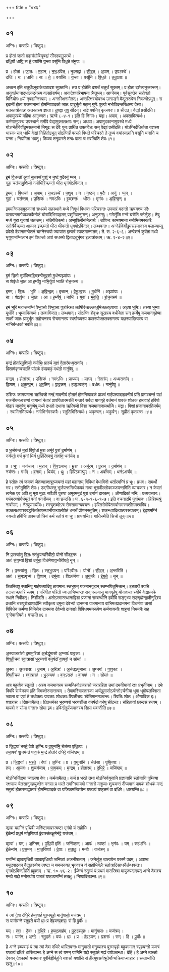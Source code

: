 +++
title = "०४६"

+++


## ०१
अग्निः। वत्सप्रिः। त्रिष्टुप्।

प्र होता॑ जा॒तो म॒हान्न॑भो॒विन्नृ॒षद्वा॑ सीदद॒पामु॒पस्थे॑ ।  
दधि॒र्यो धायि॒ स ते॒ वयां॑सि य॒न्ता वसू॑नि विध॒ते त॑नू॒पाः ॥

प्र । होता॑ । जा॒तः । म॒हान् । न॒भः॒ऽवित् । नृ॒ऽसद्वा॑ । सी॒द॒त् । अ॒पाम् । उ॒पऽस्थे॑ ।  
दधिः॑ । यः । धायि॑ । सः । ते॒ । वयां॑सि । य॒न्ता । वसू॑नि । वि॒ध॒ते । त॒नू॒ऽपाः ॥

अच्छम इति चतुर्थेऽनुवाकेऽष्टादश सूक्तानि। तत्र प्र होतेति दशर्चं चतुर्थं सूक्तम्। प्र होता दशेत्यनुक्रान्तम्। अनुवर्तमानाद्भालन्दनस्य वत्सप्रेरार्षम्। अनादेशपरिभाषया त्रैष्तुभम्। आग्नेयम्। पूर्वसूक्तेन सहोक्तो विनियोगः॥यो नृषद्वाग्निरपाम् । अन्तरिक्षनामैतत्। अन्तरिक्षस्योपस्थ उत्सङ्गे वैद्युतरूपेण निषण्णोऽभुत्। स इदानीं होता यजमानानां होमनिष्पादको जातः प्रादुर्भूतो महान् गुणैः पूज्यो नभोविदन्तरिक्षस्य वेत्ता। यतस्तत्रोत्पन्नः अतस्तस्य ज्ञाता। न्रुषद्वा नृषु सीदन्। सदेः क्वनिप् कृत्स्वरः। प्र सीदत्। वेद्यां प्रसीदति। अपामुपस्थे महिषा आगृभ्णत। ऋग्वे ८-४-१। इति हि निगमः। यद्वा। अपाम् । अपसामित्यर्थः। कर्मणामुपस्थ उपस्थाने समीपे वेद्यामुक्तलक्षणः सन्। अथवा। अपामुदकानामुपस्थे मध्ये योऽग्नेर्हविर्वोढुमसहमानो निगूढः स देवैः पुनः प्रार्थित उक्तविधः सन् वेद्यां प्रसीदति। योऽग्निर्दधिर्धाता यज्ञस्य धारकः सन् धायि वेद्यां निहितोऽभुत् सोऽग्निर्हे वत्सप्रे विधते परिचरते ते तुभ्यं वयांस्यन्नानि वसूनि धनानि च यन्ता। नियमिता भवतु। किञ्च तनूपास्ते तन्वः पाता च भवत्विति शेषः॥१॥

## ०२
अग्निः। वत्सप्रिः। त्रिष्टुप्।

इ॒मं वि॒धन्तो॑ अ॒पां स॒धस्थे॑ प॒शुं न न॒ष्टं प॒दैरनु॑ ग्मन् ।  
गुहा॒ चत॑न्तमु॒शिजो॒ नमो॑भिरि॒च्छन्तो॒ धीरा॒ भृग॑वोऽविन्दन् ॥

इ॒मम् । वि॒धन्तः॑ । अ॒पाम् । स॒धऽस्थे॑ । प॒शुम् । न । न॒ष्टम् । प॒दैः । अनु॑ । ग्म॒न् ।  
गुहा॑ । चत॑न्तम् । उ॒शिजः॑ । नमः॑ऽभिः । इ॒च्छन्तः॑ । धीराः॑ । भृग॑वः । अ॒वि॒न्द॒न् ॥

इममग्निमपामुदकानां सधस्थे सहस्थाने मध्ये निगूधं विधन्तः परिचरन्तः उपचारं वदन्तो ऋषयश्च पदैः पलायनमार्गव्यञ्जकैर्नष्टं चोरादिभिरपहृतम् पशुमिवानुग्मन्। अनुजग्मुः। गमेर्लुजि मन्त्रे घसेति च्लेर्लुक्। तेषु मध्ये गुहा गुहायां चतन्तम्। चतिर्गतिकर्मा। अप्सुविलीनमित्यर्थः। उशिजः कामयमाना नमोभिर्नमस्कारैः स्तोत्रैर्वेच्छन्त आत्मन इच्छन्तो धीरा धीमन्तो भृगवोऽविन्दन्। लब्धवन्तः। अग्नेर्हविर्वोढुमसहमानस्य पलाय्याप्सु प्रवेशो देवानामन्वेशनं चाग्नेस्त्रयो ज्यायांस इत्यर्त्र स्पष्टमाम्नातम्। तै. स. २-६-६। अन्वेशनं कुर्वतां मध्ये भृगूणामग्निलाभ इमं विधन्तो अपां सधस्थे द्वितादधुर्भृगव इत्यत्रोक्तम्। ऋ. २-४-२॥२॥

## ०३
अग्निः। वत्सप्रिः। त्रिष्टुप्।

इ॒मं त्रि॒तो भूर्य॑विन्ददि॒च्छन्वै॑भूव॒सो मू॒र्धन्यघ्न्या॑याः ।  
स शेवृ॑धो जा॒त आ ह॒र्म्येषु॒ नाभि॒र्युवा॑ भवति रोच॒नस्य॑ ॥

इ॒मम् । त्रि॒तः । भूरि॑ । अ॒वि॒न्द॒त् । इ॒च्छन् । वै॒भु॒ऽव॒सः । मू॒र्धनि॑ । अघ्न्या॑याः ।  
सः । शेऽवृ॑धः । जा॒तः । आ । ह॒र्म्येषु॑ । नाभिः॑ । युवा॑ । भ॒व॒ति॒ । रो॒च॒नस्य॑ ॥

इमं भूरि महान्तमग्निं वैभूवसो विभूवसः पुत्रस्त्रित ऋषिरिच्छल्लब्धुमिच्छन्नघ्न्यायाः। अघ्न्या भूमिः। तस्या भूम्या मूर्धनि। भूम्यामित्यर्थः। तत्वाविन्दत्। लब्धवान्। सोऽग्निः शेवृधः सुखस्य वर्धयिता सन् हर्म्येषु यजमानगृहेष्वा सर्व्तो जातः प्रादुर्भूतः तद्रोचनस्य रोचमानस्य स्वर्गाख्यस्य फलस्योक्तलक्शणस्य यज्ञस्यादित्यस्य वा नाभिर्बन्धको भवति॥३॥

## ०४
अग्निः। वत्सप्रिः। त्रिष्टुप्।

म॒न्द्रं होता॑रमु॒शिजो॒ नमो॑भिः॒ प्राञ्चं॑ य॒ज्ञं ने॒तार॑मध्व॒राणा॑म् ।  
वि॒शाम॑कृण्वन्नर॒तिं पा॑व॒कं ह॑व्य॒वाहं॒ दध॑तो॒ मानु॑षेषु ॥

म॒न्द्रम् । होता॑रम् । उ॒शिजः॑ । नमः॑ऽभिः । प्राञ्च॑म् । य॒ज्ञम् । ने॒तार॑म् । अ॒ध्व॒राणा॑म् ।  
वि॒शाम् । अ॒कृ॒ण्व॒न् । अ॒र॒तिम् । पा॒व॒कम् । ह॒व्य॒ऽवाह॑म् । दध॑तः । मानु॑षेषु ॥

उशिजः कामयमाना ऋत्विजो मन्द्रं मादनीयं होतारं होमनिष्पादकं प्राञ्चं गार्हपत्यादाहवनीयं प्रति प्रागञ्चन्तं यज्ञं यजनीयमध्वराणां यागानां नेतारं प्रापयितारमरतिं गन्तारं सर्वदा यागगृहे वर्तमानं पावकं शोधकं हव्यवाहं हविषो वोढारं मानुषेषु मनुष्येषु मध्ये दधतो दधाना ऋत्विजो विशां यजमानानामर्थायि। यद्वा। विशां प्रजानामरतिमर्यम् । स्वामिनमित्यर्थः। नमोभिर्नमस्करैः। स्तुतिभिरित्यर्थः। अकृण्वन्। अकुर्वन्। सुप्रीतं कृतवन्तः॥४॥

## ०५
अग्निः। वत्सप्रिः। त्रिष्टुप्।

प्र भू॒र्जय॑न्तं म॒हां वि॑पो॒धां मू॒रा अमू॑रं पु॒रां द॒र्माण॑म् ।  
नय॑न्तो॒ गर्भं॑ व॒नां धियं॑ धु॒र्हिरि॑श्मश्रुं॒ नार्वा॑णं॒ धन॑र्चम् ॥

प्र । भूः॒ । जय॑न्तम् । म॒हान् । वि॒पः॒ऽधाम् । मू॒राः । अमू॑रम् । पु॒राम् । द॒र्माण॑म् ।  
नय॑न्तः । गर्भ॑म् । व॒नाम् । धिय॑म् । धुः॒ । हिरि॑ऽश्मश्रुम् । न । अर्वा॑णम् । धन॑ऽअर्चम् ॥

हे स्तोतः त्वं जयन्तं जेतव्याञ्शत्रूञ्जयन्तं महां महान्तम् विपिधां मेधाविनो धर्तारमग्निं प्र भूः। प्रभव। समर्थो भव। स्तोतुमिति शेषः। उद्गीथस्तु भूर्जयन्तमित्येकपदं मत्वा भूरादील्लोकाञ्जयन्तमिति व्याचकार। न केवलं त्वमेक एव अपि तु मूरा मूढाः सर्वेऽपि पुरुषा अमूरममूढं पुरां दर्माणं दारकम् । औणादिको मनिः। प्रत्ययस्वरः। गर्भमरण्य़ोर्गर्भभूतं वनां वननीयम् । वा छन्दसि। पा. ६-१-१-६-१-७। इति वचनादमि पूर्वाभावः। हिरिश्मश्रुं नार्वाणम् । नेत्युपमार्थीयः। श्मश्रुशब्दोऽत्र रोमसामान्यवचनः। हरितरोमोपेतमर्वाणमरणशीलमश्वमिव। उक्तलक्षणाश्ववद्धरितकेशस्थानीयज्वालोपेतं धनर्चं प्रीणनस्तुतिम्। शकन्ध्वादित्वात्पररूपत्वम्। ईदृशमग्निं नयन्तो हविर्भिः प्रापयन्तो धियं कर्म स्तोत्रं वा धुः। प्रापयन्ति। गातिस्थेति सिचो लुक्॥५॥

## ०६
अग्निः। वत्सप्रिः। त्रिष्टुप्।

नि प॒स्त्या॑सु त्रि॒तः स्त॑भू॒यन्परि॑वीतो॒ योनौ॑ सीदद॒न्तः ।  
अतः॑ सं॒गृभ्या॑ वि॒शां दमू॑ना॒ विध॑र्मणाय॒न्त्रैरी॑यते॒ नॄन् ॥

नि । प॒स्त्या॑सु । त्रि॒तः । स्त॒भु॒ऽयन् । परि॑ऽवीतः । योनौ॑ । सी॒द॒त् । अ॒न्तरिति॑ ।  
अतः॑ । स॒म्ऽगृभ्य॑ । वि॒शाम् । दमू॑नाः । विऽध॑र्मणा । अ॒य॒न्त्रैः । ई॒य॒ते॒ । नॄन् ॥

त्रितस्त्रिषु स्थानिषु गार्हपत्यादिषु तायमानः स्तभूयन् यजमानगृहान् स्तम्भयितुमिच्छन्। इच्छार्थे क्यचि तदन्ताच्छतरि रूपम् । परिवीतः परितो ज्वालाभिव्याप्तः सन् पस्त्यासु यागगृहेषु योनावन्तः स्वीये वेद्यात्मके स्थाने निषीदत्। निशीदति। अतोऽस्मात्स्थानाद्विशां प्रजानां सम्बन्धीनि हवींषि सङ्गृभ्य सङ्गृह्येन्द्रादीनुद्दिश्य व्रत्तानि चरुपुरोडाशादीनि स्वीकृत्य दमूना देवेभ्यो दानमना यजमानाय वाभिमतप्रदानमना विधर्मणा तासां विविधेन कर्मणा निमित्तेन दानमना देवेभ्यो दानपक्षे विविधगमनरूपेण कर्मणायन्त्रैः शत्रूणां नियमनैः सह नृन्देवानीयते। गच्छति॥६॥

## ०७
अग्निः। वत्सप्रिः। त्रिष्टुप्।

अ॒स्याजरा॑सो द॒माम॒रित्रा॑ अ॒र्चद्धू॑मासो अ॒ग्नयः॑ पाव॒काः ।  
श्वि॒ती॒चयः॑ श्वा॒त्रासो॑ भुर॒ण्यवो॑ वन॒र्षदो॑ वा॒यवो॒ न सोमाः॑ ॥

अ॒स्य । अ॒जरा॑सः । द॒माम् । अ॒रित्राः॑ । अ॒र्चत्ऽधू॑मासः । अ॒ग्नयः॑ । पा॒व॒काः ।  
श्वि॒ती॒चयः॑ । श्वा॒त्रासः॑ । भु॒र॒ण्यवः॑ । व॒न॒ऽसदः॑ । वा॒यवः॑ । न । सोमाः॑ ॥

अत्र बहुत्वेन स्तूयते। अस्य यजमानस्य सम्बन्धिनोऽजरासो जरारहिता डमां दमनीयानां रक्षः प्रभृतीनाम् । दमेः क्विपि सावेकाच इति विभक्तेरुदात्तत्वम् । तेषामरित्रास्तारका अर्चद्धूमासोऽर्चन्तोऽर्चनीया धूमा धूमोपलक्शिता ज्वाला वा एषां ते तथोक्ताः पावकाः शोधकाः श्वितीचयः श्वेतिमानमञ्चन्तः। श्वितिः श्वेतः। औणादिक इः। श्वात्रासः। क्षिप्रनामैतत्। क्षिप्रधर्मका भुरण्यवो भरणशीला वनर्षदो वनेषु सीदन्तः। संहितायां छान्दसं रुत्वम् । वायवो न सोमा गन्तारः सोमा इव। हविर्दातुर्यजमानस्य शिघ्रा भवन्तीति॥७॥

## ०८
अग्निः। वत्सप्रिः। त्रिष्टुप्।

प्र जि॒ह्वया॑ भरते॒ वेपो॑ अ॒ग्निः प्र व॒युना॑नि॒ चेत॑सा पृथि॒व्याः ।  
तमा॒यवः॑ शु॒चय॑न्तं पाव॒कं म॒न्द्रं होता॑रं दधिरे॒ यजि॑ष्ठम् ॥

प्र । जि॒ह्वया॑ । भ॒र॒ते॒ । वेपः॑ । अ॒ग्निः । प्र । व॒युना॑नि । चेत॑सा । पृ॒थि॒व्याः ।  
तम् । आ॒यवः॑ । शु॒चय॑न्तम् । पा॒व॒कम् । म॒न्द्रम् । होता॑रम् । द॒धि॒रे॒ । यजि॑ष्ठम् ॥

योऽग्निर्जिह्वया ज्वालया वेपः। कर्मनामैतत्। कर्म प्र भरते तथा योऽग्निर्वयुनानि प्रज्ञानानि स्तोत्राणि पृथिव्या रक्षणाय चेतसानुग्रहयुक्तेन मनसा प्र भरते तमग्निमायवो गन्तारो मनुष्याः शुचयन्तं दीप्यमानं पावकं शोधकं मन्द्रं स्तुत्यं होतारमाह्वातारं होमनिष्पादकं वा यजिष्ठमतिशयेन यष्टव्यं यष्टृतमं वा दधिरे। धारयन्ति॥८॥

## ०९
अग्निः। वत्सप्रिः। त्रिष्टुप्।

द्यावा॒ यम॒ग्निं पृ॑थि॒वी जनि॑ष्टा॒माप॒स्त्वष्टा॒ भृग॑वो॒ यं सहो॑भिः ।  
ई॒ळेन्यं॑ प्रथ॒मं मा॑त॒रिश्वा॑ दे॒वास्त॑तक्षु॒र्मन॑वे॒ यज॑त्रम् ॥

द्यावा॑ । यम् । अ॒ग्निम् । पृ॒थि॒वी इति॑ । जनि॑ष्टाम् । आपः॑ । त्वष्टा॑ । भृग॑वः । यम् । सहः॑ऽभिः ।  
ई॒ळेन्य॑म् । प्र॒थ॒मम् । मा॒त॒रिश्वा॑ । दे॒वाः । त॒त॒क्षुः॒ । मन॑वे । यज॑त्रम् ॥

यमग्निं द्यावापृथिवी व्यावापृधिव्यौ जनिष्टां अजनीषाताम् । जनेर्लुङ् व्यत्ययेन परस्मै पदम् । अपश्च यमुदपादयन् वैद्युतरूपेण त्वष्टा च यमजनयत् भृगवश्च यं सहोभिर्बलैः स्तोत्रादिसाधनैर्लब्धवन्तः। भृगवोऽविन्दन्निति ह्युक्तम् । ऋ. १०-४६-२। ईळेन्यं स्तुत्यं यं प्रथमं मातरिश्वा वायुरुपदादयत् अन्ये देवाश्च मनवे राज्ञे मनोरर्थाय यजत्रं यष्टव्यमग्निं ततक्षुः। निष्पादितवन्तः॥९॥

## १०
अग्निः। वत्सप्रिः। त्रिष्टुप्।

यं त्वा॑ दे॒वा द॑धि॒रे ह॑व्य॒वाहं॑ पुरु॒स्पृहो॒ मानु॑षासो॒ यज॑त्रम् ।  
स याम॑न्नग्ने स्तुव॒ते वयो॑ धाः॒ प्र दे॑व॒यन्य॒शसः॒ सं हि पू॒र्वीः ॥

यम् । त्वा॒ । दे॒वाः । द॒धि॒रे । ह॒व्य॒ऽवाह॑म् । पु॒रु॒ऽस्पृहः॑ । मानु॑षासः । यज॑त्रम् ।  
सः । याम॑न् । अ॒ग्ने॒ । स्तु॒व॒ते । वयः॑ । धाः॒ । प्र । दे॒व॒ऽयन् । य॒शसः॑ । सम् । हि । पू॒र्वीः ॥

हे अग्ने हव्यवाहं यं त्वा त्वां देवा दधिरे धारितवन्तः मानुषासो मनुष्याश्च पुरुस्पृहो बहुकामान् स्पृहयन्तो यजत्रं यष्टव्यं दधिरे धारितवन्तः हे अग्ने स त्वं यमन् यामिनि यज्ञे स्तुवते मह्यं वयोऽन्नन्धा। देहि। हे अग्ने त्वत्त्तो देवयन् देवकामो यजमानः पूर्वीर्बह्वीर्बहूनि यशसो यशांसि सं हीत्युपसर्गश्रुतेर्योग्यक्रियाध्याहारः। सम्प्राप्नोति खलु॥१०॥